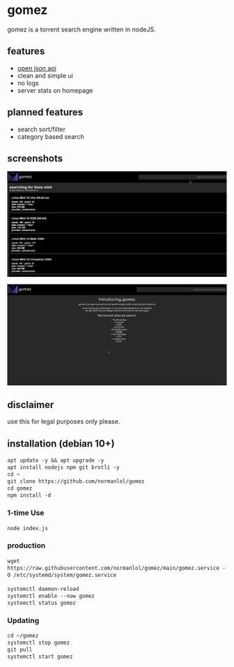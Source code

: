 # gomez
gomez is a torrent search engine written in nodeJS.

## features
- [open json api](./docs/api/README.md)
- clean and simple ui
- no logs
- server stats on homepage

## planned features
- search sort/filter
- category based search

## screenshots
![Search Results](./screenshots/1.png)

![Homepage](./screenshots/2.png)

## disclaimer
use this for legal purposes only please. 

## installation (debian 10+)

```
apt update -y && apt upgrade -y
apt install nodejs npm git brotli -y 
cd ~
git clone https://github.com/normanlol/gomez
cd gomez
npm install -d
```

### 1-time Use

```
node index.js
```

### production

```
wget https://raw.githubusercontent.com/normanlol/gomez/main/gomez.service -O /etc/systemd/system/gomez.service

systemctl daemon-reload
systemctl enable --now gomez
systemctl status gomez 
```

### Updating

```
cd ~/gomez
systemctl stop gomez
git pull
systemctl start gomez
```
